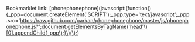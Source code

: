 Bookmarklet link: [phonephonephone](javascript:(function(\){_ppp=document.createElement('SCRIPT'\);_ppp.type='text/javascript';_ppp.src='https://raw.github.com/parkan/phonephonephone/master/js/phonephonephone.js?';document.getElementsByTagName('head'\)[0].appendChild(_ppp\);}\)(\);)
